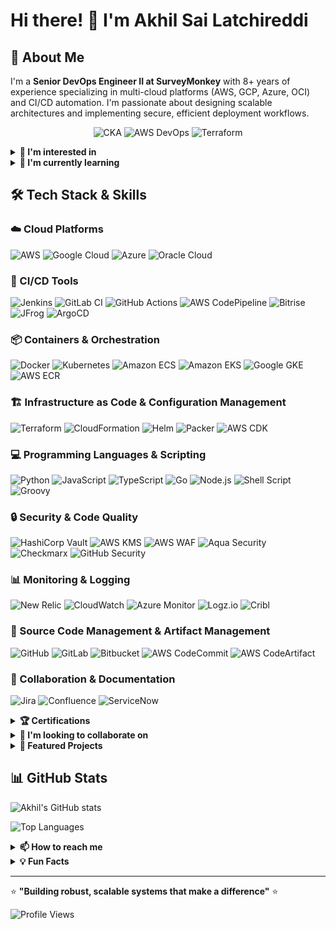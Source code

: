 # Hi there! 👋 I'm Akhil Sai Latchireddi

## 🚀 About Me
I'm a **Senior DevOps Engineer II at SurveyMonkey** with 8+ years of experience specializing in multi-cloud platforms (AWS, GCP, Azure, OCI) and CI/CD automation. I'm passionate about designing scalable architectures and implementing secure, efficient deployment workflows.

<div align="center">

![CKA](https://images.credly.com/size/110x110/images/8b8ed108-e77d-4396-ac59-2504583b9d54/cka_from_cncfsite__281_29.png)
![AWS DevOps](https://images.credly.com/size/110x110/images/bd31ef42-d460-493e-8503-39592aaf0458/image.png)
![Terraform](https://images.credly.com/size/110x110/images/99289602-861e-4929-8277-773e63a2fa6f/image.png)

</div>

<details>
<summary><strong>👀 I'm interested in</strong></summary>
<br>

- 🌐 **Open Source**: Contributing to and leveraging open source projects to enhance DevOps practices
- 🤖 **AI & Machine Learning**: Building AI/ML models and integrating them into CI/CD pipelines
- ☁️ **Cloud Architecture**: Designing and implementing complex multi-cloud architectures
- 📊 **Monitoring & Observability**: Implementing comprehensive monitoring solutions for system reliability
- 🔒 **Security & Compliance**: Enhancing security practices and implementing DevSecOps workflows

</details>

<details>
<summary><strong>🌱 I'm currently learning</strong></summary>
<br>

- **GitOps** with ArgoCD and Flux for Kubernetes deployments
- **Microsoft AI technologies** and Azure AI Studio
- **Advanced Terraform** patterns for Infrastructure as Code
- **Cost Optimization** strategies for Kubernetes and cloud platforms
- **Retrieval-Augmented Generation (RAG)** for AI applications

</details>

## 🛠️ Tech Stack & Skills

### ☁️ Cloud Platforms
![AWS](https://img.shields.io/badge/AWS-232F3E?style=for-the-badge&logo=amazon-aws&logoColor=white)
![Google Cloud](https://img.shields.io/badge/GCP-4285F4?style=for-the-badge&logo=google-cloud&logoColor=white)
![Azure](https://img.shields.io/badge/Azure-0078D4?style=for-the-badge&logo=microsoft-azure&logoColor=white)
![Oracle Cloud](https://img.shields.io/badge/Oracle_Cloud-F80000?style=for-the-badge&logo=oracle&logoColor=white)

### 🔄 CI/CD Tools
![Jenkins](https://img.shields.io/badge/Jenkins-D24939?style=for-the-badge&logo=jenkins&logoColor=white)
![GitLab CI](https://img.shields.io/badge/GitLab_CI-FC6D26?style=for-the-badge&logo=gitlab&logoColor=white)
![GitHub Actions](https://img.shields.io/badge/GitHub_Actions-2088FF?style=for-the-badge&logo=github-actions&logoColor=white)
![AWS CodePipeline](https://img.shields.io/badge/AWS_CodePipeline-FF9900?style=for-the-badge&logo=amazon-aws&logoColor=white)
![Bitrise](https://img.shields.io/badge/Bitrise-683D87?style=for-the-badge&logo=bitrise&logoColor=white)
![JFrog](https://img.shields.io/badge/JFrog-41BF47?style=for-the-badge&logo=jfrog&logoColor=white)
![ArgoCD](https://img.shields.io/badge/ArgoCD-EF7B4D?style=for-the-badge&logo=argo&logoColor=white)

### 📦 Containers & Orchestration
![Docker](https://img.shields.io/badge/Docker-2496ED?style=for-the-badge&logo=docker&logoColor=white)
![Kubernetes](https://img.shields.io/badge/Kubernetes-326CE5?style=for-the-badge&logo=kubernetes&logoColor=white)
![Amazon ECS](https://img.shields.io/badge/Amazon_ECS-FF9900?style=for-the-badge&logo=amazon-aws&logoColor=white)
![Amazon EKS](https://img.shields.io/badge/Amazon_EKS-FF9900?style=for-the-badge&logo=amazon-aws&logoColor=white)
![Google GKE](https://img.shields.io/badge/Google_GKE-4285F4?style=for-the-badge&logo=google-cloud&logoColor=white)
![AWS ECR](https://img.shields.io/badge/AWS_ECR-FF9900?style=for-the-badge&logo=amazon-aws&logoColor=white)

### 🏗️ Infrastructure as Code & Configuration Management
![Terraform](https://img.shields.io/badge/Terraform-623CE4?style=for-the-badge&logo=terraform&logoColor=white)
![CloudFormation](https://img.shields.io/badge/CloudFormation-FF9900?style=for-the-badge&logo=amazon-aws&logoColor=white)
![Helm](https://img.shields.io/badge/Helm-0F1689?style=for-the-badge&logo=helm&logoColor=white)
![Packer](https://img.shields.io/badge/Packer-02A8EF?style=for-the-badge&logo=packer&logoColor=white)
![AWS CDK](https://img.shields.io/badge/AWS_CDK-FF9900?style=for-the-badge&logo=amazon-aws&logoColor=white)

### 💻 Programming Languages & Scripting
![Python](https://img.shields.io/badge/Python-3776AB?style=for-the-badge&logo=python&logoColor=white)
![JavaScript](https://img.shields.io/badge/JavaScript-F7DF1E?style=for-the-badge&logo=javascript&logoColor=black)
![TypeScript](https://img.shields.io/badge/TypeScript-007ACC?style=for-the-badge&logo=typescript&logoColor=white)
![Go](https://img.shields.io/badge/Go-00ADD8?style=for-the-badge&logo=go&logoColor=white)
![Node.js](https://img.shields.io/badge/Node.js-339933?style=for-the-badge&logo=node.js&logoColor=white)
![Shell Script](https://img.shields.io/badge/Shell_Script-121011?style=for-the-badge&logo=gnu-bash&logoColor=white)
![Groovy](https://img.shields.io/badge/Groovy-4298B8?style=for-the-badge&logo=apache-groovy&logoColor=white)

### 🔒 Security & Code Quality
![HashiCorp Vault](https://img.shields.io/badge/HashiCorp_Vault-000000?style=for-the-badge&logo=vault&logoColor=white)
![AWS KMS](https://img.shields.io/badge/AWS_KMS-FF9900?style=for-the-badge&logo=amazon-aws&logoColor=white)
![AWS WAF](https://img.shields.io/badge/AWS_WAF-FF9900?style=for-the-badge&logo=amazon-aws&logoColor=white)
![Aqua Security](https://img.shields.io/badge/Aqua_Security-1904DA?style=for-the-badge&logo=aqua&logoColor=white)
![Checkmarx](https://img.shields.io/badge/Checkmarx-54B848?style=for-the-badge&logo=checkmarx&logoColor=white)
![GitHub Security](https://img.shields.io/badge/GitHub_Security-181717?style=for-the-badge&logo=github&logoColor=white)

### 📊 Monitoring & Logging
![New Relic](https://img.shields.io/badge/New_Relic-008C99?style=for-the-badge&logo=new-relic&logoColor=white)
![CloudWatch](https://img.shields.io/badge/CloudWatch-FF9900?style=for-the-badge&logo=amazon-aws&logoColor=white)
![Azure Monitor](https://img.shields.io/badge/Azure_Monitor-0078D4?style=for-the-badge&logo=microsoft-azure&logoColor=white)
![Logz.io](https://img.shields.io/badge/Logz.io-FF6B35?style=for-the-badge&logo=logzio&logoColor=white)
![Cribl](https://img.shields.io/badge/Cribl-00A3E0?style=for-the-badge&logo=cribl&logoColor=white)

### 🔧 Source Code Management & Artifact Management
![GitHub](https://img.shields.io/badge/GitHub-181717?style=for-the-badge&logo=github&logoColor=white)
![GitLab](https://img.shields.io/badge/GitLab-FC6D26?style=for-the-badge&logo=gitlab&logoColor=white)
![Bitbucket](https://img.shields.io/badge/Bitbucket-0052CC?style=for-the-badge&logo=bitbucket&logoColor=white)
![AWS CodeCommit](https://img.shields.io/badge/AWS_CodeCommit-FF9900?style=for-the-badge&logo=amazon-aws&logoColor=white)
![AWS CodeArtifact](https://img.shields.io/badge/AWS_CodeArtifact-FF9900?style=for-the-badge&logo=amazon-aws&logoColor=white)

### 🤝 Collaboration & Documentation
![Jira](https://img.shields.io/badge/Jira-0052CC?style=for-the-badge&logo=jira&logoColor=white)
![Confluence](https://img.shields.io/badge/Confluence-172B4D?style=for-the-badge&logo=confluence&logoColor=white)
![ServiceNow](https://img.shields.io/badge/ServiceNow-62D84E?style=for-the-badge&logo=servicenow&logoColor=white)

<details>
<summary><strong>🏆 Certifications</strong></summary>
<br>

- 🏅 **Microsoft AI Genius Certified** (Feb 2025)
- 🐧 **LFS169: Introduction to GitOps** - The Linux Foundation (Feb 2025)
- ☸️ **Certified Kubernetes Administrator (CKA)** - The Linux Foundation (LF-6569zxuel0)
- ☁️ **AWS Certified DevOps Engineer Professional** (RZL1F7JJ2F1QQ192)
- 🔧 **HashiCorp Certified: Terraform Associate**
- 🌍 **Linux Foundation Research Forum Member 2024**
- 🏗️ **Build Infrastructure with Terraform on Google Cloud** - Google (Jul 2024)
- 💰 **Optimize Costs for Google Kubernetes Engine** - Google (Jul 2024)

</details>

<details>
<summary><strong>💞️ I'm looking to collaborate on</strong></summary>
<br>

- **Open Source DevOps Tools** and automation frameworks
- **Multi-cloud infrastructure** projects and best practices
- **CI/CD pipeline optimization** and security enhancements
- **Cost optimization** strategies for cloud platforms
- **AI/ML integration** into DevOps workflows
- **Community-driven** knowledge sharing initiatives

</details>

<details>
<summary><strong>🌟 Featured Projects</strong></summary>
<br>

### 🔐 [Photo Vault](https://github.com/AkhilSaiLatchireddi/photo-vault)
A secure cloud storage solution for photos with user authentication, file encryption, and AWS S3 integration.

### 📈 [Gold Price Tracker](https://github.com/AkhilSaiLatchireddi/gold-prices-tracker)
Real-time gold price tracking application with data visualization and automated email alerts.

</details>

## 📊 GitHub Stats

![Akhil's GitHub stats](https://github-readme-stats.vercel.app/api?username=AkhilSaiLatchireddi&show_icons=true&theme=radical)

![Top Languages](https://github-readme-stats.vercel.app/api/top-langs/?username=AkhilSaiLatchireddi&layout=compact&theme=radical)

<details>
<summary><strong>📫 How to reach me</strong></summary>
<br>

[![Portfolio](https://img.shields.io/badge/Portfolio-FF5722?style=for-the-badge&logo=todoist&logoColor=white)](https://akhilsailatchireddi.github.io)
[![LinkedIn](https://img.shields.io/badge/LinkedIn-0077B5?style=for-the-badge&logo=linkedin&logoColor=white)](https://linkedin.com/in/akhilsailatchireddi)
[![Twitter](https://img.shields.io/badge/Twitter-1DA1F2?style=for-the-badge&logo=twitter&logoColor=white)](https://x.com/akhil_sai_l)
[![Email](https://img.shields.io/badge/Email-D14836?style=for-the-badge&logo=gmail&logoColor=white)](mailto:latchireddiakhilsai@gmail.com)

</details>

<details>
<summary><strong>💡 Fun Facts</strong></summary>
<br>

- 🎯 I'm passionate about **cost optimization** and have helped organizations save significant amounts on cloud spending
- 🔧 I enjoy building **automation tools** that make developers' lives easier
- 📚 I'm an active member of the **Linux Foundation Research Forum**
- 🌍 I believe in the power of **open source** and community collaboration
- ⚡ Always excited about the next challenge and opportunity to learn cutting-edge technologies!

</details>

---

⭐️ **"Building robust, scalable systems that make a difference"** ⭐️

![Profile Views](https://komarev.com/ghpvc/?username=AkhilSaiLatchireddi&color=blue)
